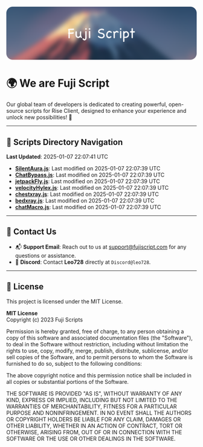 ![Banner](.github/b.webp)

# 🌍 **We are Fuji Script**

Our global team of developers is dedicated to creating powerful, open-source scripts for Rise Client, designed to enhance your experience and unlock new possibilities! 🌟

---
<!-- SCRIPTS_NAVIGATION_START -->
## 📂 **Scripts Directory Navigation**

**Last Updated**: 2025-01-07 22:07:41 UTC

- **[SilentAura.js](scripts/SilentAura.js)**: Last modified on 2025-01-07 22:07:39 UTC
- **[ChatBypass.js](scripts/ChatBypass.js)**: Last modified on 2025-01-07 22:07:39 UTC
- **[jetpackFly.js](scripts/jetpackFly.js)**: Last modified on 2025-01-07 22:07:39 UTC
- **[velocityHylex.js](scripts/velocityHylex.js)**: Last modified on 2025-01-07 22:07:39 UTC
- **[chestxray.js](scripts/chestxray.js)**: Last modified on 2025-01-07 22:07:39 UTC
- **[bedxray.js](scripts/bedxray.js)**: Last modified on 2025-01-07 22:07:39 UTC
- **[chatMacro.js](scripts/chatMacro.js)**: Last modified on 2025-01-07 22:07:39 UTC

<!-- SCRIPTS_NAVIGATION_END -->

---

## 💬 **Contact Us**  
- 📬 **Support Email**: Reach out to us at [support@fujiscript.com](mailto:support@fujiscript.com) for any questions or assistance.  
- 💬 **Discord**: Contact **Leo728** directly at `Discord@leo728`.

---

## 📜 **License**

This project is licensed under the MIT License.  

**MIT License**  
Copyright (c) 2023 Fuji Scripts  

Permission is hereby granted, free of charge, to any person obtaining a copy of this software and associated documentation files (the "Software"), to deal in the Software without restriction, including without limitation the rights to use, copy, modify, merge, publish, distribute, sublicense, and/or sell copies of the Software, and to permit persons to whom the Software is furnished to do so, subject to the following conditions:  

The above copyright notice and this permission notice shall be included in all copies or substantial portions of the Software.  

THE SOFTWARE IS PROVIDED "AS IS", WITHOUT WARRANTY OF ANY KIND, EXPRESS OR IMPLIED, INCLUDING BUT NOT LIMITED TO THE WARRANTIES OF MERCHANTABILITY, FITNESS FOR A PARTICULAR PURPOSE AND NONINFRINGEMENT. IN NO EVENT SHALL THE AUTHORS OR COPYRIGHT HOLDERS BE LIABLE FOR ANY CLAIM, DAMAGES OR OTHER LIABILITY, WHETHER IN AN ACTION OF CONTRACT, TORT OR OTHERWISE, ARISING FROM, OUT OF OR IN CONNECTION WITH THE SOFTWARE OR THE USE OR OTHER DEALINGS IN THE SOFTWARE.  
